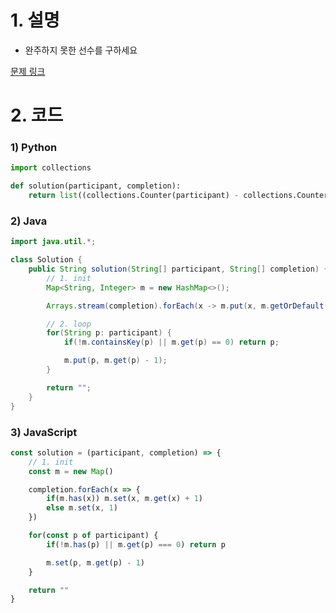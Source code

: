 # 1. 설명
- 완주하지 못한 선수를 구하세요


[문제 링크](https://programmers.co.kr/learn/courses/30/lessons/42576)


# 2. 코드
### 1) Python
```python
import collections

def solution(participant, completion):
    return list((collections.Counter(participant) - collections.Counter(completion)).keys())[0]
```

### 2) Java
```java
import java.util.*;

class Solution {
    public String solution(String[] participant, String[] completion) {
        // 1. init
        Map<String, Integer> m = new HashMap<>();

        Arrays.stream(completion).forEach(x -> m.put(x, m.getOrDefault(x, 0) + 1));

        // 2. loop
        for(String p: participant) {
            if(!m.containsKey(p) || m.get(p) == 0) return p;

            m.put(p, m.get(p) - 1);
        }

        return "";
    }
}
```

### 3) JavaScript
```js
const solution = (participant, completion) => {
    // 1. init
    const m = new Map()

    completion.forEach(x => {
        if(m.has(x)) m.set(x, m.get(x) + 1)
        else m.set(x, 1)
    })

    for(const p of participant) {
        if(!m.has(p) || m.get(p) === 0) return p

        m.set(p, m.get(p) - 1)
    }

    return ""
}
```